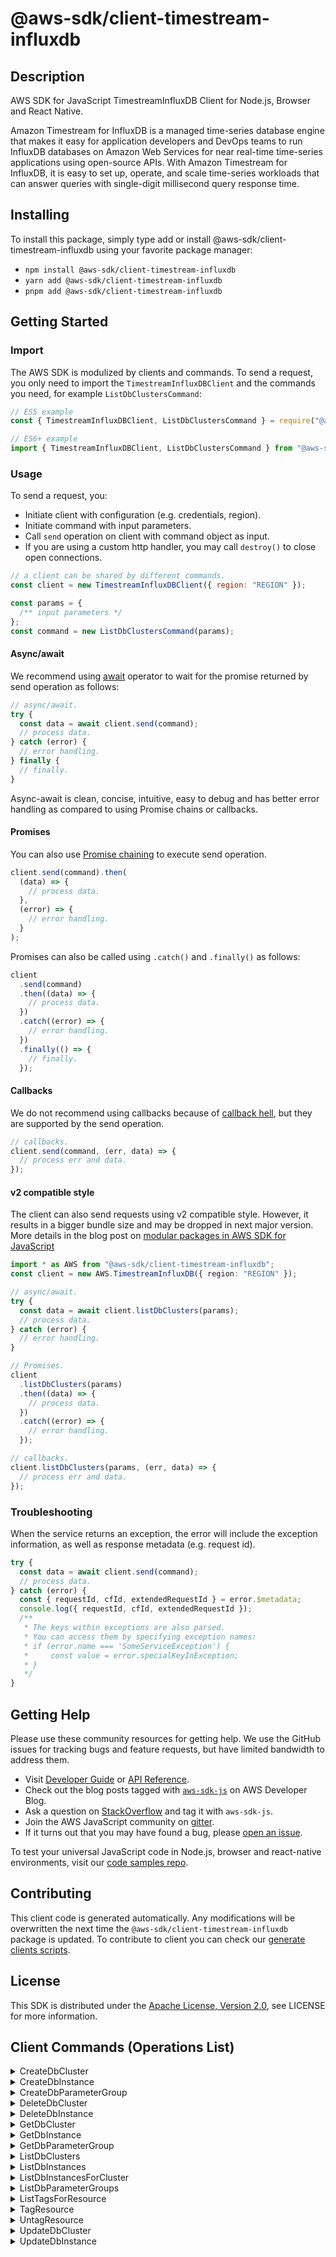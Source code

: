 <!-- generated file, do not edit directly -->

# @aws-sdk/client-timestream-influxdb

## Description

AWS SDK for JavaScript TimestreamInfluxDB Client for Node.js, Browser and React Native.

<p>Amazon Timestream for InfluxDB is a managed time-series database engine that makes it
easy for application developers and DevOps teams to run InfluxDB databases on Amazon Web Services for near real-time time-series applications using open-source APIs. With Amazon Timestream for InfluxDB, it is easy to set up, operate, and scale time-series workloads that can answer queries with single-digit millisecond query response time.</p>

## Installing

To install this package, simply type add or install @aws-sdk/client-timestream-influxdb
using your favorite package manager:

- `npm install @aws-sdk/client-timestream-influxdb`
- `yarn add @aws-sdk/client-timestream-influxdb`
- `pnpm add @aws-sdk/client-timestream-influxdb`

## Getting Started

### Import

The AWS SDK is modulized by clients and commands.
To send a request, you only need to import the `TimestreamInfluxDBClient` and
the commands you need, for example `ListDbClustersCommand`:

```js
// ES5 example
const { TimestreamInfluxDBClient, ListDbClustersCommand } = require("@aws-sdk/client-timestream-influxdb");
```

```ts
// ES6+ example
import { TimestreamInfluxDBClient, ListDbClustersCommand } from "@aws-sdk/client-timestream-influxdb";
```

### Usage

To send a request, you:

- Initiate client with configuration (e.g. credentials, region).
- Initiate command with input parameters.
- Call `send` operation on client with command object as input.
- If you are using a custom http handler, you may call `destroy()` to close open connections.

```js
// a client can be shared by different commands.
const client = new TimestreamInfluxDBClient({ region: "REGION" });

const params = {
  /** input parameters */
};
const command = new ListDbClustersCommand(params);
```

#### Async/await

We recommend using [await](https://developer.mozilla.org/en-US/docs/Web/JavaScript/Reference/Operators/await)
operator to wait for the promise returned by send operation as follows:

```js
// async/await.
try {
  const data = await client.send(command);
  // process data.
} catch (error) {
  // error handling.
} finally {
  // finally.
}
```

Async-await is clean, concise, intuitive, easy to debug and has better error handling
as compared to using Promise chains or callbacks.

#### Promises

You can also use [Promise chaining](https://developer.mozilla.org/en-US/docs/Web/JavaScript/Guide/Using_promises#chaining)
to execute send operation.

```js
client.send(command).then(
  (data) => {
    // process data.
  },
  (error) => {
    // error handling.
  }
);
```

Promises can also be called using `.catch()` and `.finally()` as follows:

```js
client
  .send(command)
  .then((data) => {
    // process data.
  })
  .catch((error) => {
    // error handling.
  })
  .finally(() => {
    // finally.
  });
```

#### Callbacks

We do not recommend using callbacks because of [callback hell](http://callbackhell.com/),
but they are supported by the send operation.

```js
// callbacks.
client.send(command, (err, data) => {
  // process err and data.
});
```

#### v2 compatible style

The client can also send requests using v2 compatible style.
However, it results in a bigger bundle size and may be dropped in next major version. More details in the blog post
on [modular packages in AWS SDK for JavaScript](https://aws.amazon.com/blogs/developer/modular-packages-in-aws-sdk-for-javascript/)

```ts
import * as AWS from "@aws-sdk/client-timestream-influxdb";
const client = new AWS.TimestreamInfluxDB({ region: "REGION" });

// async/await.
try {
  const data = await client.listDbClusters(params);
  // process data.
} catch (error) {
  // error handling.
}

// Promises.
client
  .listDbClusters(params)
  .then((data) => {
    // process data.
  })
  .catch((error) => {
    // error handling.
  });

// callbacks.
client.listDbClusters(params, (err, data) => {
  // process err and data.
});
```

### Troubleshooting

When the service returns an exception, the error will include the exception information,
as well as response metadata (e.g. request id).

```js
try {
  const data = await client.send(command);
  // process data.
} catch (error) {
  const { requestId, cfId, extendedRequestId } = error.$metadata;
  console.log({ requestId, cfId, extendedRequestId });
  /**
   * The keys within exceptions are also parsed.
   * You can access them by specifying exception names:
   * if (error.name === 'SomeServiceException') {
   *     const value = error.specialKeyInException;
   * }
   */
}
```

## Getting Help

Please use these community resources for getting help.
We use the GitHub issues for tracking bugs and feature requests, but have limited bandwidth to address them.

- Visit [Developer Guide](https://docs.aws.amazon.com/sdk-for-javascript/v3/developer-guide/welcome.html)
  or [API Reference](https://docs.aws.amazon.com/AWSJavaScriptSDK/v3/latest/index.html).
- Check out the blog posts tagged with [`aws-sdk-js`](https://aws.amazon.com/blogs/developer/tag/aws-sdk-js/)
  on AWS Developer Blog.
- Ask a question on [StackOverflow](https://stackoverflow.com/questions/tagged/aws-sdk-js) and tag it with `aws-sdk-js`.
- Join the AWS JavaScript community on [gitter](https://gitter.im/aws/aws-sdk-js-v3).
- If it turns out that you may have found a bug, please [open an issue](https://github.com/aws/aws-sdk-js-v3/issues/new/choose).

To test your universal JavaScript code in Node.js, browser and react-native environments,
visit our [code samples repo](https://github.com/aws-samples/aws-sdk-js-tests).

## Contributing

This client code is generated automatically. Any modifications will be overwritten the next time the `@aws-sdk/client-timestream-influxdb` package is updated.
To contribute to client you can check our [generate clients scripts](https://github.com/aws/aws-sdk-js-v3/tree/main/scripts/generate-clients).

## License

This SDK is distributed under the
[Apache License, Version 2.0](http://www.apache.org/licenses/LICENSE-2.0),
see LICENSE for more information.

## Client Commands (Operations List)

<details>
<summary>
CreateDbCluster
</summary>

[Command API Reference](https://docs.aws.amazon.com/AWSJavaScriptSDK/v3/latest/client/timestream-influxdb/command/CreateDbClusterCommand/) / [Input](https://docs.aws.amazon.com/AWSJavaScriptSDK/v3/latest/Package/-aws-sdk-client-timestream-influxdb/Interface/CreateDbClusterCommandInput/) / [Output](https://docs.aws.amazon.com/AWSJavaScriptSDK/v3/latest/Package/-aws-sdk-client-timestream-influxdb/Interface/CreateDbClusterCommandOutput/)

</details>
<details>
<summary>
CreateDbInstance
</summary>

[Command API Reference](https://docs.aws.amazon.com/AWSJavaScriptSDK/v3/latest/client/timestream-influxdb/command/CreateDbInstanceCommand/) / [Input](https://docs.aws.amazon.com/AWSJavaScriptSDK/v3/latest/Package/-aws-sdk-client-timestream-influxdb/Interface/CreateDbInstanceCommandInput/) / [Output](https://docs.aws.amazon.com/AWSJavaScriptSDK/v3/latest/Package/-aws-sdk-client-timestream-influxdb/Interface/CreateDbInstanceCommandOutput/)

</details>
<details>
<summary>
CreateDbParameterGroup
</summary>

[Command API Reference](https://docs.aws.amazon.com/AWSJavaScriptSDK/v3/latest/client/timestream-influxdb/command/CreateDbParameterGroupCommand/) / [Input](https://docs.aws.amazon.com/AWSJavaScriptSDK/v3/latest/Package/-aws-sdk-client-timestream-influxdb/Interface/CreateDbParameterGroupCommandInput/) / [Output](https://docs.aws.amazon.com/AWSJavaScriptSDK/v3/latest/Package/-aws-sdk-client-timestream-influxdb/Interface/CreateDbParameterGroupCommandOutput/)

</details>
<details>
<summary>
DeleteDbCluster
</summary>

[Command API Reference](https://docs.aws.amazon.com/AWSJavaScriptSDK/v3/latest/client/timestream-influxdb/command/DeleteDbClusterCommand/) / [Input](https://docs.aws.amazon.com/AWSJavaScriptSDK/v3/latest/Package/-aws-sdk-client-timestream-influxdb/Interface/DeleteDbClusterCommandInput/) / [Output](https://docs.aws.amazon.com/AWSJavaScriptSDK/v3/latest/Package/-aws-sdk-client-timestream-influxdb/Interface/DeleteDbClusterCommandOutput/)

</details>
<details>
<summary>
DeleteDbInstance
</summary>

[Command API Reference](https://docs.aws.amazon.com/AWSJavaScriptSDK/v3/latest/client/timestream-influxdb/command/DeleteDbInstanceCommand/) / [Input](https://docs.aws.amazon.com/AWSJavaScriptSDK/v3/latest/Package/-aws-sdk-client-timestream-influxdb/Interface/DeleteDbInstanceCommandInput/) / [Output](https://docs.aws.amazon.com/AWSJavaScriptSDK/v3/latest/Package/-aws-sdk-client-timestream-influxdb/Interface/DeleteDbInstanceCommandOutput/)

</details>
<details>
<summary>
GetDbCluster
</summary>

[Command API Reference](https://docs.aws.amazon.com/AWSJavaScriptSDK/v3/latest/client/timestream-influxdb/command/GetDbClusterCommand/) / [Input](https://docs.aws.amazon.com/AWSJavaScriptSDK/v3/latest/Package/-aws-sdk-client-timestream-influxdb/Interface/GetDbClusterCommandInput/) / [Output](https://docs.aws.amazon.com/AWSJavaScriptSDK/v3/latest/Package/-aws-sdk-client-timestream-influxdb/Interface/GetDbClusterCommandOutput/)

</details>
<details>
<summary>
GetDbInstance
</summary>

[Command API Reference](https://docs.aws.amazon.com/AWSJavaScriptSDK/v3/latest/client/timestream-influxdb/command/GetDbInstanceCommand/) / [Input](https://docs.aws.amazon.com/AWSJavaScriptSDK/v3/latest/Package/-aws-sdk-client-timestream-influxdb/Interface/GetDbInstanceCommandInput/) / [Output](https://docs.aws.amazon.com/AWSJavaScriptSDK/v3/latest/Package/-aws-sdk-client-timestream-influxdb/Interface/GetDbInstanceCommandOutput/)

</details>
<details>
<summary>
GetDbParameterGroup
</summary>

[Command API Reference](https://docs.aws.amazon.com/AWSJavaScriptSDK/v3/latest/client/timestream-influxdb/command/GetDbParameterGroupCommand/) / [Input](https://docs.aws.amazon.com/AWSJavaScriptSDK/v3/latest/Package/-aws-sdk-client-timestream-influxdb/Interface/GetDbParameterGroupCommandInput/) / [Output](https://docs.aws.amazon.com/AWSJavaScriptSDK/v3/latest/Package/-aws-sdk-client-timestream-influxdb/Interface/GetDbParameterGroupCommandOutput/)

</details>
<details>
<summary>
ListDbClusters
</summary>

[Command API Reference](https://docs.aws.amazon.com/AWSJavaScriptSDK/v3/latest/client/timestream-influxdb/command/ListDbClustersCommand/) / [Input](https://docs.aws.amazon.com/AWSJavaScriptSDK/v3/latest/Package/-aws-sdk-client-timestream-influxdb/Interface/ListDbClustersCommandInput/) / [Output](https://docs.aws.amazon.com/AWSJavaScriptSDK/v3/latest/Package/-aws-sdk-client-timestream-influxdb/Interface/ListDbClustersCommandOutput/)

</details>
<details>
<summary>
ListDbInstances
</summary>

[Command API Reference](https://docs.aws.amazon.com/AWSJavaScriptSDK/v3/latest/client/timestream-influxdb/command/ListDbInstancesCommand/) / [Input](https://docs.aws.amazon.com/AWSJavaScriptSDK/v3/latest/Package/-aws-sdk-client-timestream-influxdb/Interface/ListDbInstancesCommandInput/) / [Output](https://docs.aws.amazon.com/AWSJavaScriptSDK/v3/latest/Package/-aws-sdk-client-timestream-influxdb/Interface/ListDbInstancesCommandOutput/)

</details>
<details>
<summary>
ListDbInstancesForCluster
</summary>

[Command API Reference](https://docs.aws.amazon.com/AWSJavaScriptSDK/v3/latest/client/timestream-influxdb/command/ListDbInstancesForClusterCommand/) / [Input](https://docs.aws.amazon.com/AWSJavaScriptSDK/v3/latest/Package/-aws-sdk-client-timestream-influxdb/Interface/ListDbInstancesForClusterCommandInput/) / [Output](https://docs.aws.amazon.com/AWSJavaScriptSDK/v3/latest/Package/-aws-sdk-client-timestream-influxdb/Interface/ListDbInstancesForClusterCommandOutput/)

</details>
<details>
<summary>
ListDbParameterGroups
</summary>

[Command API Reference](https://docs.aws.amazon.com/AWSJavaScriptSDK/v3/latest/client/timestream-influxdb/command/ListDbParameterGroupsCommand/) / [Input](https://docs.aws.amazon.com/AWSJavaScriptSDK/v3/latest/Package/-aws-sdk-client-timestream-influxdb/Interface/ListDbParameterGroupsCommandInput/) / [Output](https://docs.aws.amazon.com/AWSJavaScriptSDK/v3/latest/Package/-aws-sdk-client-timestream-influxdb/Interface/ListDbParameterGroupsCommandOutput/)

</details>
<details>
<summary>
ListTagsForResource
</summary>

[Command API Reference](https://docs.aws.amazon.com/AWSJavaScriptSDK/v3/latest/client/timestream-influxdb/command/ListTagsForResourceCommand/) / [Input](https://docs.aws.amazon.com/AWSJavaScriptSDK/v3/latest/Package/-aws-sdk-client-timestream-influxdb/Interface/ListTagsForResourceCommandInput/) / [Output](https://docs.aws.amazon.com/AWSJavaScriptSDK/v3/latest/Package/-aws-sdk-client-timestream-influxdb/Interface/ListTagsForResourceCommandOutput/)

</details>
<details>
<summary>
TagResource
</summary>

[Command API Reference](https://docs.aws.amazon.com/AWSJavaScriptSDK/v3/latest/client/timestream-influxdb/command/TagResourceCommand/) / [Input](https://docs.aws.amazon.com/AWSJavaScriptSDK/v3/latest/Package/-aws-sdk-client-timestream-influxdb/Interface/TagResourceCommandInput/) / [Output](https://docs.aws.amazon.com/AWSJavaScriptSDK/v3/latest/Package/-aws-sdk-client-timestream-influxdb/Interface/TagResourceCommandOutput/)

</details>
<details>
<summary>
UntagResource
</summary>

[Command API Reference](https://docs.aws.amazon.com/AWSJavaScriptSDK/v3/latest/client/timestream-influxdb/command/UntagResourceCommand/) / [Input](https://docs.aws.amazon.com/AWSJavaScriptSDK/v3/latest/Package/-aws-sdk-client-timestream-influxdb/Interface/UntagResourceCommandInput/) / [Output](https://docs.aws.amazon.com/AWSJavaScriptSDK/v3/latest/Package/-aws-sdk-client-timestream-influxdb/Interface/UntagResourceCommandOutput/)

</details>
<details>
<summary>
UpdateDbCluster
</summary>

[Command API Reference](https://docs.aws.amazon.com/AWSJavaScriptSDK/v3/latest/client/timestream-influxdb/command/UpdateDbClusterCommand/) / [Input](https://docs.aws.amazon.com/AWSJavaScriptSDK/v3/latest/Package/-aws-sdk-client-timestream-influxdb/Interface/UpdateDbClusterCommandInput/) / [Output](https://docs.aws.amazon.com/AWSJavaScriptSDK/v3/latest/Package/-aws-sdk-client-timestream-influxdb/Interface/UpdateDbClusterCommandOutput/)

</details>
<details>
<summary>
UpdateDbInstance
</summary>

[Command API Reference](https://docs.aws.amazon.com/AWSJavaScriptSDK/v3/latest/client/timestream-influxdb/command/UpdateDbInstanceCommand/) / [Input](https://docs.aws.amazon.com/AWSJavaScriptSDK/v3/latest/Package/-aws-sdk-client-timestream-influxdb/Interface/UpdateDbInstanceCommandInput/) / [Output](https://docs.aws.amazon.com/AWSJavaScriptSDK/v3/latest/Package/-aws-sdk-client-timestream-influxdb/Interface/UpdateDbInstanceCommandOutput/)

</details>
